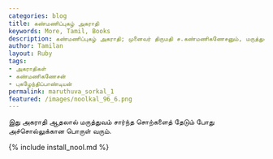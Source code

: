 ```yaml
---  
categories: blog  
title: கண்மணிப்புகழ் அகராதி
keywords: More, Tamil, Books  
description: கண்மணிப்புகழ் அகராதி; முனைவர் திருமதி ச.கண்மணிகணேசனும், மருத்துவர் புகழேந்திப்பாண்டியனும் மருத்துவநூல் மொழிபெயர்ப்புப் பணியில் ஈடுபட்டு இந்த கைபேசி அகராதியை உருவாக்கி உள்ளனர்
author: Tamilan  
layout: Ruby  
tags:     
- அகராதிகள்
- கண்மணிகணேசன்
- புகழேந்திப்பாண்டியன்
permalink: maruthuva_sorkal_1
featured: /images/noolkal_96_6.png  
---  
```

இது அகராதி ஆதலால் மருத்துவம் சார்ந்த சொற்களைத் தேடும் போது அச்சொல்லுக்கான பொருள் வரும்.

{% include install_nool.md %}  

